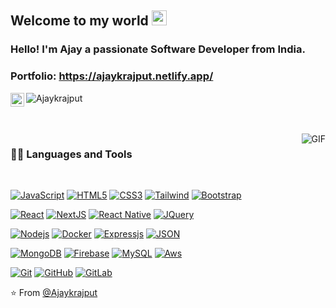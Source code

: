 <!---  - 👋 Hi, I’m @Ajaykrajput
- 👀 I’m interested in ...
- 🌱 I’m currently learning ...
- 💞️ I’m looking to collaborate on ...
- 📫 How to reach me ...
--->

<!---
Ajaykrajput/Ajaykrajput is a ✨ special ✨ repository because its `README.md` (this file) appears on your GitHub profile.
You can click the Preview link to take a look at your changes.
--->

## Welcome to my world <img src="https://github.com/TheDudeThatCode/TheDudeThatCode/blob/master/Assets/Earth.gif" width="24px">

### Hello! I'm Ajay a passionate Software Developer from India.

### Portfolio: https://ajaykrajput.netlify.app/


<a href="https://www.linkedin.com/in/ajaykrajput/">
  <img align="left" alt="Ajay Kumar" width="22px" color="blue" src="https://cdn.jsdelivr.net/npm/simple-icons@v3/icons/linkedin.svg" />
</a>
<p align="left"> <img src="https://komarev.com/ghpvc/?username=Ajaykrajput&label=Profile%20views&color=0e75b6&style=flat" alt="Ajaykrajput" /> </p>

<br />
<br />

  <img align="right" alt="GIF" src="https://media.giphy.com/media/836HiJc7pgzy8iNXCn/giphy.gif" />
  
### 👨‍💻 Languages and Tools

<br />

[![JavaScript](https://img.shields.io/badge/-JavaScript-black?style=flat&logo=javascript&link=https://github.com/Ajaykrajput)](https://github.com/Ajaykrajput) 
[![HTML5](https://img.shields.io/badge/-HTML5-E34F26?style=flat&logo=html5&logoColor=white&link=https://github.com/Ajaykrajput)](https://github.com/Ajaykrajput) 
[![CSS3](https://img.shields.io/badge/-CSS3-1572B6?style=flat&logo=css3&link=https://github.com/Ajaykrajput)](https://github.com/Ajaykrajput) 
[![Tailwind](https://img.shields.io/badge/-Tailwind-ffffff?style=flat&logo=tailwindcss&link=https://github.com/Ajaykrajput)](https://github.com/Ajaykrajput) 
[![Bootstrap](https://img.shields.io/badge/-Bootstrap-563D7C?style=flat&logo=bootstrap&link=https://github.com/Ajaykrajput)](https://github.com/Ajaykrajput) 

[![React](https://img.shields.io/badge/-React-black?style=flat&logo=react&link=https://github.com/Ajaykrajput)](https://github.com/Ajaykrajput) 
[![NextJS](https://img.shields.io/badge/-NextJS-gray?style=flat&logo=vercel&link=https://github.com/Ajaykrajput)](https://github.com/Ajaykrajput) 
[![React Native](https://img.shields.io/badge/-ReactNative-black?style=flat&logo=react&link=https://github.com/Ajaykrajput)](https://github.com/Ajaykrajput) 
[![JQuery](https://img.shields.io/badge/-JQuery-blue?style=flat&logo=jquery&link=https://github.com/Ajaykrajput)](https://github.com/Ajaykrajput) 

[![Nodejs](https://img.shields.io/badge/-Nodejs-green?style=flat&logo=Node.js&link=https://github.com/Ajaykrajput)](https://github.com/Ajaykrajput) 
[![Docker](https://img.shields.io/badge/-Docker-black?style=flat&logo=docker&link=https://github.com/Ajaykrajput)](https://github.com/Ajaykrajput) 
[![Expressjs](https://img.shields.io/badge/-ExpressJS-blue?style=flat&logo=express&link=https://github.com/Ajaykrajput)](https://github.com/Ajaykrajput) 
[![JSON](https://img.shields.io/badge/-json-02569B?style=flat&logo=json&link=https://github.com/Ajaykrajput)](https://github.com/Ajaykrajput)

[![MongoDB](https://img.shields.io/badge/-MongoDB-FCA121?style=flat&logo=mongodb&link=https://github.com/Ajaykrajput)](https://github.com/Ajaykrajput) 
[![Firebase](https://img.shields.io/badge/-Firebase-orange?style=flat&logo=firebase&link=https://github.com/Ajaykrajput)](https://github.com/Ajaykrajput)
[![MySQL](https://img.shields.io/badge/-MySQL-black?style=flat&logo=mysql&link=https://github.com/Ajaykrajput)](https://github.com/Ajaykrajput)
[![Aws](https://img.shields.io/badge/-AWS-blue?style=flat&logo=ec2&link=https://github.com/Ajaykrajput)](https://github.com/Ajaykrajput)

[![Git](https://img.shields.io/badge/-Git-black?style=flat&logo=git&link=https://github.com/Ajaykrajput)](https://github.com/Ajaykrajput)
[![GitHub](https://img.shields.io/badge/-Github-lightgreen?style=flat&logo=github&link=https://github.com/Ajaykrajput)](https://github.com/Ajaykrajput)
[![GitLab](https://img.shields.io/badge/-GitLab-White?style=flat&logo=gitlab&link=https://github.com/Ajaykrajput)](https://github.com/Ajaykrajput)

⭐️ From [@Ajaykrajput](https://github.com/Ajaykrajput)
